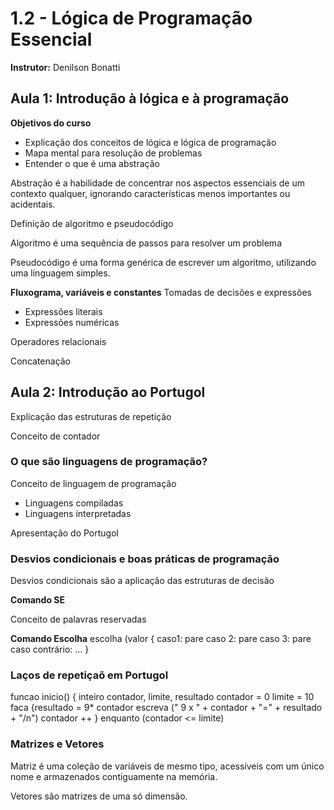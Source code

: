 # 1.2 - Lógica de Programação Essencial
**Instrutor:** Denilson Bonatti

## Aula 1: Introdução à lógica e à programação

**Objetivos do curso**
-   Explicação dos conceitos de lógica e lógica de programação
-   Mapa mental para resolução de problemas
-   Entender o que é uma abstração
    
Abstração é a habilidade de concentrar nos aspectos essenciais de um contexto qualquer, ignorando características menos importantes ou acidentais.

Definição de algoritmo e pseudocódigo

Algoritmo é uma sequência de passos para resolver um problema

Pseudocódigo é uma forma genérica de escrever um algoritmo, utilizando uma linguagem simples.

**Fluxograma, variáveis e constantes**
Tomadas de decisões e expressões
-   Expressões literais
-   Expressões numéricas

Operadores relacionais

Concatenação

## Aula 2: Introdução ao Portugol

Explicação das estruturas de repetição

Conceito de contador

### O que são linguagens de programação?
Conceito de linguagem de programação

 - Linguagens compiladas
 - Linguagens interpretadas

Apresentação do Portugol

### Desvios condicionais e boas práticas de programação

Desvios condicionais são a aplicação das estruturas de decisão

**Comando SE**

Conceito de palavras reservadas

**Comando Escolha**
escolha (valor
{
caso1:
pare
caso 2:
pare
caso 3:
pare
caso contrário:
... }

### Laços de repetiçaõ em Portugol
funcao inicio()
{
inteiro contador, limite, resultado
contador = 0
limite = 10
faca
{resultado = 9* contador
escreva (" 9 x " + contador + "=" + resultado + "/n")
contador ++
} enquanto (contador <= limite)

### Matrizes e Vetores

Matriz é uma coleção de variáveis de mesmo tipo, acessíveis com um único nome e armazenados contiguamente na memória.

Vetores são matrizes de uma só dimensão.